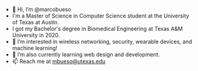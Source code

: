 - 👋 Hi, I’m @marcobueso
- I'm a Master of Science in Computer Science student at the University of Texas at Austin.
- I got my Bachelor's degree in Biomedical Engineering at Texas A&M University in 2020.
- 👀 I’m interested in wireless networking, security, wearable devices, and machine learning!
- 🌱 I’m also currently learning web design and development.
- 📫 Reach me at mbueso@utexas.edu

